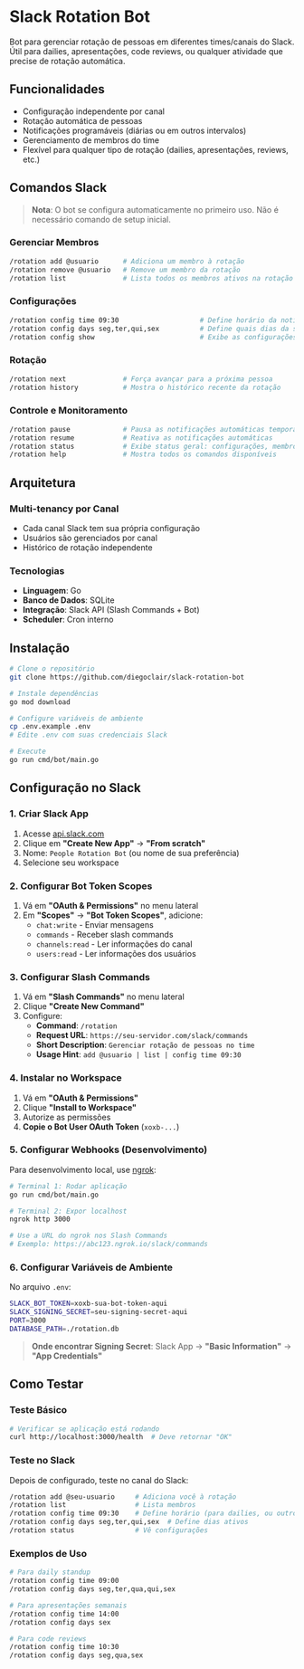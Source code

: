 # Slack Rotation Bot

Bot para gerenciar rotação de pessoas em diferentes times/canais do Slack. Útil para dailies, apresentações, code reviews, ou qualquer atividade que precise de rotação automática.

## Funcionalidades

- Configuração independente por canal
- Rotação automática de pessoas
- Notificações programáveis (diárias ou em outros intervalos)
- Gerenciamento de membros do time
- Flexível para qualquer tipo de rotação (dailies, apresentações, reviews, etc.)

## Comandos Slack

> **Nota**: O bot se configura automaticamente no primeiro uso. Não é necessário comando de setup inicial.

### Gerenciar Membros
```bash
/rotation add @usuario      # Adiciona um membro à rotação
/rotation remove @usuario   # Remove um membro da rotação
/rotation list              # Lista todos os membros ativos na rotação
```

### Configurações
```bash
/rotation config time 09:30                    # Define horário da notificação diária
/rotation config days seg,ter,qui,sex          # Define quais dias da semana são ativos
/rotation config show                          # Exibe as configurações atuais do canal
```

### Rotação
```bash
/rotation next              # Força avançar para a próxima pessoa
/rotation history           # Mostra o histórico recente da rotação
```

### Controle e Monitoramento
```bash
/rotation pause             # Pausa as notificações automáticas temporariamente
/rotation resume            # Reativa as notificações automáticas
/rotation status            # Exibe status geral: configurações, membros e próxima pessoa
/rotation help              # Mostra todos os comandos disponíveis
```

## Arquitetura

### Multi-tenancy por Canal
- Cada canal Slack tem sua própria configuração
- Usuários são gerenciados por canal
- Histórico de rotação independente

### Tecnologias
- **Linguagem**: Go
- **Banco de Dados**: SQLite
- **Integração**: Slack API (Slash Commands + Bot)
- **Scheduler**: Cron interno

## Instalação

```bash
# Clone o repositório
git clone https://github.com/diegoclair/slack-rotation-bot

# Instale dependências
go mod download

# Configure variáveis de ambiente
cp .env.example .env
# Edite .env com suas credenciais Slack

# Execute
go run cmd/bot/main.go
```

## Configuração no Slack

### 1. Criar Slack App
1. Acesse [api.slack.com](https://api.slack.com/apps)
2. Clique em **"Create New App"** → **"From scratch"**
3. Nome: `People Rotation Bot` (ou nome de sua preferência)
4. Selecione seu workspace

### 2. Configurar Bot Token Scopes
1. Vá em **"OAuth & Permissions"** no menu lateral
2. Em **"Scopes"** → **"Bot Token Scopes"**, adicione:
   - `chat:write` - Enviar mensagens
   - `commands` - Receber slash commands
   - `channels:read` - Ler informações do canal
   - `users:read` - Ler informações dos usuários

### 3. Configurar Slash Commands
1. Vá em **"Slash Commands"** no menu lateral
2. Clique **"Create New Command"**
3. Configure:
   - **Command**: `/rotation`
   - **Request URL**: `https://seu-servidor.com/slack/commands`
   - **Short Description**: `Gerenciar rotação de pessoas no time`
   - **Usage Hint**: `add @usuario | list | config time 09:30`

### 4. Instalar no Workspace
1. Vá em **"OAuth & Permissions"**
2. Clique **"Install to Workspace"** 
3. Autorize as permissões
4. **Copie o Bot User OAuth Token** (`xoxb-...`)

### 5. Configurar Webhooks (Desenvolvimento)
Para desenvolvimento local, use [ngrok](https://ngrok.com/):

```bash
# Terminal 1: Rodar aplicação
go run cmd/bot/main.go

# Terminal 2: Expor localhost
ngrok http 3000

# Use a URL do ngrok nos Slash Commands
# Exemplo: https://abc123.ngrok.io/slack/commands
```

### 6. Configurar Variáveis de Ambiente
No arquivo `.env`:
```bash
SLACK_BOT_TOKEN=xoxb-sua-bot-token-aqui
SLACK_SIGNING_SECRET=seu-signing-secret-aqui
PORT=3000
DATABASE_PATH=./rotation.db
```

> **Onde encontrar Signing Secret**: Slack App → **"Basic Information"** → **"App Credentials"**

## Como Testar

### Teste Básico
```bash
# Verificar se aplicação está rodando
curl http://localhost:3000/health  # Deve retornar "OK"
```

### Teste no Slack
Depois de configurado, teste no canal do Slack:
```bash
/rotation add @seu-usuario     # Adiciona você à rotação
/rotation list                 # Lista membros
/rotation config time 09:30    # Define horário (para dailies, ou outro horário)
/rotation config days seg,ter,qui,sex  # Define dias ativos
/rotation status               # Vê configurações
```

### Exemplos de Uso
```bash
# Para daily standup
/rotation config time 09:00
/rotation config days seg,ter,qua,qui,sex

# Para apresentações semanais  
/rotation config time 14:00
/rotation config days sex

# Para code reviews
/rotation config time 10:30
/rotation config days seg,qua,sex
```